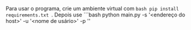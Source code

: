 Para usar o programa, crie um ambiente virtual com ```bash
pip install requirements.txt
```. Depois use ```bash
    python main.py -s '<endereço do host>' -u '<nome de usário>' -p '<senha>'
```
